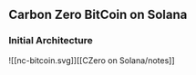 ## Carbon Zero BitCoin on Solana

### Initial Architecture
![[nc-bitcoin.svg]][[CZero on Solana/notes]]